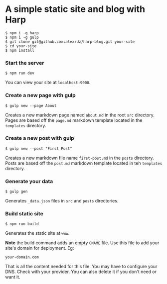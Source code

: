 # A simple static site and blog with Harp

```
$ npm i -g harp
$ npm i -g gulp
$ git clone git@github.com:alexrdz/harp-blog.git your-site
$ cd your-site
$ npm install
```

### Start the server
```
$ npm run dev
```
You can view your site at `localhost:9000`.

### Create a new page with gulp
```
$ gulp new --page About
```
Creates a new markdown page named `about.md` in the root `src` directory. Pages are based off the `page.md` markdown template located in the `templates` directory.

### Create a new post with gulp
```
$ gulp new --post "First Post"
```
Creates a new markdown file name `first-post.md` in the `posts` directory. Posts are based off the `post.md` markdown template located in teh `templates` directory.

### Generate your data
```
$ gulp gen
```
Generates `_data.json` files in `src` and `posts` directories.

### Build static site
```
$ npm run build
```
Generates the static site at `www`.

**Note** the build command adds an empty `CNAME` file. Use this file to add your site's domain for deployment. Eg:
```
your-domain.com
```
That is all the content needed for this file. You may have to configure your DNS. Check with your provider. You can also delete it if you don't need or want it.
